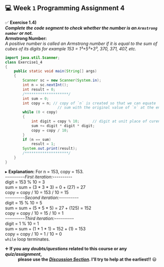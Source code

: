 ## :computer: Week `1` Programming Assignment 4

:white_check_mark: **Exercise 1.4)**<br>
***Complete the code segment to check whether the number is an `Armstrong number` or not.***<br>
**Armstrong Number:**<br>
*A positive number is called an Armstrong number if it is equal to the sum of cubes of its digits for example 153 = 1³+5³+3³, 370, 371, 407, etc.*

```java
import java.util.Scanner;
class Exercise1_4
{
    public static void main(String[] args)
    {
        Scanner sc = new Scanner(System.in);
        int n = sc.nextInt();
        int result = 0;
        /********************/
        int sum = 0;
        int copy = n; // copy of `n` is created so that we can equate 
                        // sum with the original value of `n` at the end
        while (0 < copy)
        {
            int digit = copy % 10;      // digit at unit place of curent copy
            sum += digit * digit * digit;
            copy = copy / 10;
        }
        if (n == sum)
            result = 1;
        System.out.print(result);
        /********************/
	}
}
```
▸ **Explanation:** For n = 153, copy = 153.<br>
----------_First iteration:_----------<br>
digit = 153 % 10 = 3<br>
sum = sum + (3 * 3 * 3) = 0 + (27) = 27<br>
copy = copy / 10 = 153 / 10 = 15<br>
----------_Second iteration:_----------<br>
digit = 15 % 10 = 5<br>
sum = sum + (5 * 5 * 5) = 27 + (125) = 152<br>
copy = copy / 10 = 15 / 10 = 1<br>
----------_Third iteration:_----------<br>
digit = 1 % 10 = 1<br>
sum = sum + (1 * 1 * 1) = 152 + (1) = 153<br>
copy = copy / 10 = 1 / 10 = 0<br>
`while` loop terminates.<br>

:heavy_plus_sign: **If you any _doubts/questions_ related to this course or any _quiz/assignment_, <br>
&emsp;&emsp;&emsp;please use the <a href="https://github.com/guru-shreyansh/NPTEL-Programming-in-Java/discussions"><i>Discussion Section</i></a>. 
I'll try to help at the earliest!!** :smiley:
